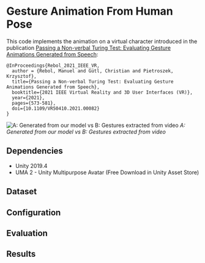 # Gesture Animation From Human Pose

This code implements the animation on a virtual character introduced in the publication [Passing a Non-verbal Turing Test: Evaluating Gesture Animations Generated from Speech](https://arxiv.org/abs/2107.00712):

    @InProceedings{Rebol_2021_IEEE_VR,
      author = {Rebol, Manuel and Gütl, Christian and Pietroszek, Krzysztof},
      title={Passing a Non-verbal Turing Test: Evaluating Gesture Animations Generated from Speech}, 
      booktitle={2021 IEEE Virtual Reality and 3D User Interfaces (VR)}, 
      year={2021},
      pages={573-581},
      doi={10.1109/VR50410.2021.00082}
    } 
    
![A: Generated from our model vs B: Gestures extracted from video](https://github.com/mrebol/Gesture-Generation-From-Speech/blob/main/media/ours-vs-video.gif)
*A: Generated from our model vs B: Gestures extracted from video*

## Dependencies
+ Unity 2019.4
+ UMA 2 - Unity Multipurpose Avatar (Free Download in Unity Asset Store)


## Dataset


## Configuration



## Evaluation


## Results

